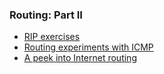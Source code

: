 ### Routing: Part II

* [RIP exercises](el5373-lab4-46.md)
* [Routing experiments with ICMP](el5373-lab4-47.md)
* [A peek into Internet routing](https://witestlab.poly.edu/blog/a-peek-into-internet-routing/)
